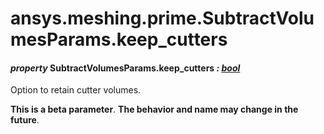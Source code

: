<a id="ansys-meshing-prime-subtractvolumesparams-keep-cutters"></a>

# ansys.meshing.prime.SubtractVolumesParams.keep_cutters

<a id="ansys.meshing.prime.SubtractVolumesParams.keep_cutters"></a>

#### *property* SubtractVolumesParams.keep_cutters *: [bool](https://docs.python.org/3.11/library/functions.html#bool)*

Option to retain cutter volumes.

**This is a beta parameter**. **The behavior and name may change in the future**.

<!-- !! processed by numpydoc !! -->
